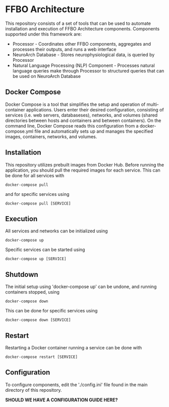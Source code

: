 # FFBO Architecture

This repository consists of a set of tools that can be used to automate installation and execution of FFBO Architecture components. Components supported under this framework are:
* Processor - Coordinates other FFBO components, aggregates and processes their outputs, and runs a web interface
* NeuroArch Database - Stores neurophysiological data, is queried by Processor
* Natural Language Processing (NLP) Component - Processes natural language queries make through Processor to structured queries that can be used on NeuroArch Database

## Docker Compose

Docker Compose is a tool that simplifies the setup and operation of multi-container applications. Users enter their desired configuration, consisting of services (i.e. web servers, databaseses), networks, and volumes (shared directories between hosts and containers and between containers). On the command line, Docker Compose reads this configuration from a docker-compose.yml file and automatically sets up and manages the specified images, containers, networks, and volumes.

## Installation

This repository utilizes prebuilt images from Docker Hub. Before running the application, you should pull the required images for each service. This can be done for all services with
    
    docker-compose pull
    
and for specific services using
    
    docker-compose pull [SERVICE]
    
## Execution
All services and networks can be initialized using
    
    docker-compose up
    
Specific services can be started using

    docker-compose up [SERVICE]
    
    
## Shutdown

The initial setup using 'docker-compose up' can be undone, and running containers stopped, using
    
    docker-compose down

This can be done for specific services using
    
    docker-compose down [SERVICE]

## Restart

Restarting a Docker container running a service can be done with
    
    docker-compose restart [SERVICE]
    
## Configuration

To configure components, edit the './config.ini' file found in the main directory of this repository.

__SHOULD WE HAVE A CONFIGURATION GUIDE HERE?__
